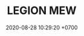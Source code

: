 ---
layout: liga-indigo-team
permalink: /team/:title.html
categories: LJ06 LIJ2 LIJ3 LIJ7 TA7 team
liga: LIGA JOHTO
maincover: /assets/logos/LGN.png
puntosLJMAYO24: 17
date: 2020-08-28 10:29:20 +0700
title: LEGION MEW
route: /liga-naranja
tag: johto042024
color: black
puntosLJ202404: 12
grupo: sur
background: '#F16C38'
cover: /assets/backCard.png
team: LEGION MEW
ID: LGNM
puntos: 5
pj: 4


team1: MEW1
team2: partido1
team3: partido1
team4: MEW4
team5: MEW5
team6: MEW6
team7: partido1
team8: MEW8
team9: MEW9

#PARTIDO 2
j2: RONDA 2
maincover2: /assets/logos/DFS.png
p2: MEW
r2: 0
rr2: 2
pp2: PEARL
bg2: rock rock
pt2: 0
pj2: 0
#PARTIDO 3
maincover3: /assets/logos/TSA.png
j3: RONDA 3
p3: MEW
r3: 2
rr3: 0
pp3: TSA
bg3: rock rock
pt3: 0
pj3: 0

#PARTIDO 7
j7: RONDA 7
maincover7: /assets/logos/TA.png
p7: MEW
pp7: TA
bg7: rock rock
r7: 0
rr7: 0
pt7: 0
pj7: 0

---
